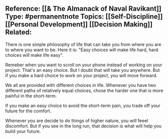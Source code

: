 
**Reference:** [[& The Almanack of Naval Ravikant]]
**Type:** #permanentnote 
**Topics:** [[Self-Discipline]] [[Personal Development]] [[Decision Making]]
**Related:**  
----
There is one simple philosophy of life that can take you from where you are to where you want to be. Here it is: "Easy choices will make life hard, hard choices will make life easy".

Remeber when you want to scroll on your phone instead of working on your project. That's an easy choice. But I doubt that will take you anywhere. But if you make a hard choice to work on your project, you will move forward.

We all are provided with different choices in life. Whenever you have two different paths of relatively equal choices, chose the harder one that is more painful in the short-term. 

If you make an easy choice to avoid the short-term pain, you trade off your future for the comfort. 

Whenever you are decide to do things of higher nature, you will feeel discomfort. But if you see in the long run, that decision is what will help you build your future.